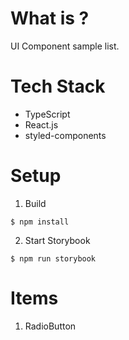 # What is ?
UI Component sample list.

# Tech Stack
* TypeScript
* React.js
* styled-components

# Setup
1. Build

```
$ npm install
```

2. Start Storybook

```
$ npm run storybook
```

# Items
1. RadioButton

